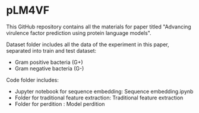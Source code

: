 # pLM4VF

This GitHub repository contains all the materials for paper titled "Advancing virulence factor prediction using protein language models".

Dataset folder includes all the data of the experiment in this paper, separated into train and test dataset:
- Gram positive bacteria (G+)
- Gram negative bacteria (G-)

Code folder includes:
- Jupyter notebook for sequence embedding: Sequence embedding.ipynb
- Folder for traditional feature extraction: Traditional feature extraction
- Folder for perdition : Model perdition
